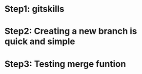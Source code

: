 # Step1: gitskills
# Step2: Creating a new branch is quick and simple
# Step3: Testing merge funtion
